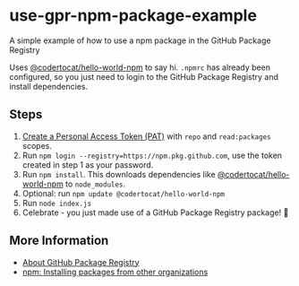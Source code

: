 # use-gpr-npm-package-example
A simple example of how to use a npm package in the GitHub Package Registry

Uses [@codertocat/hello-world-npm](https://github.com/Codertocat/hello-world-npm/packages/10696) to say hi. `.npmrc` has already been configured, so you just need to login to the GitHub Package Registry and install dependencies.

## Steps

1. [Create a Personal Access Token (PAT)](https://github.com/settings/tokens) with `repo` and `read:packages` scopes.
2. Run `npm login --registry=https://npm.pkg.github.com`, use the token created in step 1 as your password.
3. Run `npm install`. This downloads dependencies like [@codertocat/hello-world-npm](https://github.com/Codertocat/hello-world-npm/packages/10696) to `node_modules`.
4. Optional: run `npm update @codertocat/hello-world-npm`
5. Run `node index.js`
6. Celebrate - you just made use of a GitHub Package Registry package! 🎉

## More Information

* [About GitHub Package Registry](https://help.github.com/en/github/managing-packages-with-github-package-registry/about-github-package-registry)
* [npm: Installing packages from other organizations](https://help.github.com/en/github/managing-packages-with-github-package-registry/configuring-npm-for-use-with-github-package-registry#installing-packages-from-other-organizations)
